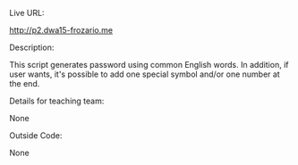 Live URL:

http://p2.dwa15-frozario.me

Description:

This script generates password using common English words.
In addition, if user wants, it's possible to add one special symbol and/or one number at the end.

Details for teaching team:

None

Outside Code:

None